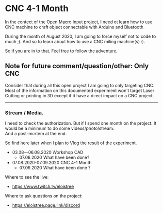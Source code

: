 # CNC 4-1 Month
In the contect of the Open Macro Input project, I need ot learn how to use CNC machine to craft object connectable with Arduino and Bluetooth.

During the month of August 2020, I am going to force myself not to code to much ;).
And so to learn about how to use a CNC miling machine(s) :).

So if you are in to that. Feel free to follow the adventure.


## Note for future comment/question/other: Only CNC
Consider that during all this open project I am going to only targeting CNC.
Most of the information on this documented experiment won't target Laser Cutting or printing in 3D except if it have a direct impact on a CNC project.

------------------------------------

### Stream / Media.
I need to check the authorization.
But if I spend one month on the project.
It would be a minimum to do some videos/photo/stream.  
And a post-mortem at the end.  

So find here later when I plan to Vlog the result of the experiment.
- 03.08—06.08.2020 Workshop CAD
  - 07.08.2020 What have been done? 
- 07.08.2020-07.09.2020 CNC 4-1 Month
  - 07.09.2020 What have been done ?
  
Where to see the live:  
- https://www.twitch.tv/eloistree  

Where to ask questions on the project:  
- https://eloistree.page.link/discord  
